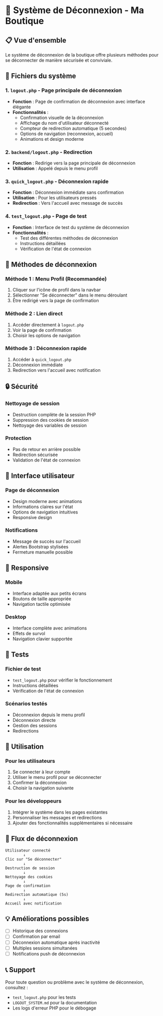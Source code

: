 # 🚪 Système de Déconnexion - Ma Boutique

## 📋 Vue d'ensemble

Le système de déconnexion de la boutique offre plusieurs méthodes pour se déconnecter de manière sécurisée et conviviale.

## 🔧 Fichiers du système

### 1. **`logout.php`** - Page principale de déconnexion
- **Fonction** : Page de confirmation de déconnexion avec interface élégante
- **Fonctionnalités** :
  - Confirmation visuelle de la déconnexion
  - Affichage du nom d'utilisateur déconnecté
  - Compteur de redirection automatique (5 secondes)
  - Options de navigation (reconnexion, accueil)
  - Animations et design moderne

### 2. **`backend/logout.php`** - Redirection
- **Fonction** : Redirige vers la page principale de déconnexion
- **Utilisation** : Appelé depuis le menu profil

### 3. **`quick_logout.php`** - Déconnexion rapide
- **Fonction** : Déconnexion immédiate sans confirmation
- **Utilisation** : Pour les utilisateurs pressés
- **Redirection** : Vers l'accueil avec message de succès

### 4. **`test_logout.php`** - Page de test
- **Fonction** : Interface de test du système de déconnexion
- **Fonctionnalités** :
  - Test des différentes méthodes de déconnexion
  - Instructions détaillées
  - Vérification de l'état de connexion

## 🎯 Méthodes de déconnexion

### **Méthode 1 : Menu Profil (Recommandée)**
1. Cliquer sur l'icône de profil dans la navbar
2. Sélectionner "Se déconnecter" dans le menu déroulant
3. Être redirigé vers la page de confirmation

### **Méthode 2 : Lien direct**
1. Accéder directement à `logout.php`
2. Voir la page de confirmation
3. Choisir les options de navigation

### **Méthode 3 : Déconnexion rapide**
1. Accéder à `quick_logout.php`
2. Déconnexion immédiate
3. Redirection vers l'accueil avec notification

## 🔒 Sécurité

### **Nettoyage de session**
- Destruction complète de la session PHP
- Suppression des cookies de session
- Nettoyage des variables de session

### **Protection**
- Pas de retour en arrière possible
- Redirection sécurisée
- Validation de l'état de connexion

## 🎨 Interface utilisateur

### **Page de déconnexion**
- Design moderne avec animations
- Informations claires sur l'état
- Options de navigation intuitives
- Responsive design

### **Notifications**
- Message de succès sur l'accueil
- Alertes Bootstrap stylisées
- Fermeture manuelle possible

## 📱 Responsive

### **Mobile**
- Interface adaptée aux petits écrans
- Boutons de taille appropriée
- Navigation tactile optimisée

### **Desktop**
- Interface complète avec animations
- Effets de survol
- Navigation clavier supportée

## 🧪 Tests

### **Fichier de test**
- `test_logout.php` pour vérifier le fonctionnement
- Instructions détaillées
- Vérification de l'état de connexion

### **Scénarios testés**
- Déconnexion depuis le menu profil
- Déconnexion directe
- Gestion des sessions
- Redirections

## 🚀 Utilisation

### **Pour les utilisateurs**
1. Se connecter à leur compte
2. Utiliser le menu profil pour se déconnecter
3. Confirmer la déconnexion
4. Choisir la navigation suivante

### **Pour les développeurs**
1. Intégrer le système dans les pages existantes
2. Personnaliser les messages et redirections
3. Ajouter des fonctionnalités supplémentaires si nécessaire

## 🔄 Flux de déconnexion

```
Utilisateur connecté
        ↓
Clic sur "Se déconnecter"
        ↓
Destruction de session
        ↓
Nettoyage des cookies
        ↓
Page de confirmation
        ↓
Redirection automatique (5s)
        ↓
Accueil avec notification
```

## 💡 Améliorations possibles

- [ ] Historique des connexions
- [ ] Confirmation par email
- [ ] Déconnexion automatique après inactivité
- [ ] Multiples sessions simultanées
- [ ] Notifications push de déconnexion

## 📞 Support

Pour toute question ou problème avec le système de déconnexion, consultez :
- `test_logout.php` pour les tests
- `LOGOUT_SYSTEM.md` pour la documentation
- Les logs d'erreur PHP pour le débogage 